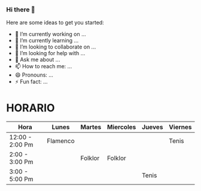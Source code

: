 ### Hi there 👋



Here are some ideas to get you started:

- 🔭 I’m currently working on ...
- 🌱 I’m currently learning ...
- 👯 I’m looking to collaborate on ...
- 🤔 I’m looking for help with ...
- 💬 Ask me about ...
- 📫 How to reach me: ...
- 😄 Pronouns: ...
- ⚡ Fun fact: ...

# HORARIO

| Hora            | **Lunes** | **Martes** | **Miercoles** | **Jueves** | **Viernes** |
|-----------------|-----------|------------|---------------|------------|-------------|
| 12:00 - 2:00 Pm | Flamenco  |            |               |            | Tenis       |
| 2:00 - 3:00 Pm  |           | Folklor    | Folklor       |            |             |
| 3:00 - 5:00 Pm  |           |            |               | Tenis      |             |
